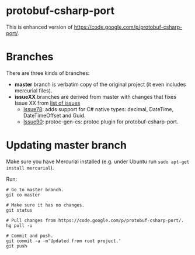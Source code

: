protobuf-csharp-port
====================

This is enhanced version of https://code.google.com/p/protobuf-csharp-port/.

Branches
========

There are three kinds of branches:

 * **master** branch is verbatim copy of the original project (it even includes mercurial files).
 * **issueXX** branches are derived from master with changes that fixes Issue XX from [list of issues](https://code.google.com/p/protobuf-csharp-port/issues/list)
   * [Issue78](https://code.google.com/p/protobuf-csharp-port/issues/detail?id=78): adds support for C# native types: decimal, DateTime, DateTimeOffset and Guid.
   * [Issue90](https://code.google.com/p/protobuf-csharp-port/issues/detail?id=90): protoc-gen-cs: protoc plugin for protobuf-csharp-port.

Updating master branch
======================

Make sure you have Mercurial installed (e.g. under Ubuntu run `sudo apt-get install mercurial`).

Run:

```
# Go to master branch.
git co master

# Make sure it has no changes.
git status

# Pull changes from https://code.google.com/p/protobuf-csharp-port/.
hg pull -u

# Commit and push.
git commit -a -m'Updated from root project.'
git push

```
